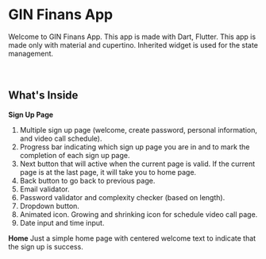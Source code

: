 # GIN Finans App
Welcome to GIN Finans App. This app is made with Dart, Flutter. This app is made only with material and cupertino. Inherited widget is used for the state management.
<br />
<br />
<br />
## What's Inside
**Sign Up Page**
1. Multiple sign up page (welcome, create password, personal information, and video call schedule).
2. Progress bar indicating which sign up page you are in and to mark the completion of each sign up page.
3. Next button that will active when the current page is valid. If the current page is at the last page, it will take you to home page.
4. Back button to go back to previous page.
5. Email validator.
6. Password validator and complexity checker (based on length).
7. Dropdown button.
8. Animated icon. Growing and shrinking icon for schedule video call page.
9. Date input and time input.

**Home**
Just a simple home page with centered welcome text to indicate that the sign up is success. 
